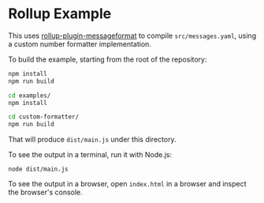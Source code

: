 # Rollup Example

This uses [rollup-plugin-messageformat](http://messageformat.github.io/messageformat/rollup/) to compile `src/messages.yaml`, using a custom number formatter implementation.

To build the example, starting from the root of the repository:

```sh
npm install
npm run build

cd examples/
npm install

cd custom-formatter/
npm run build
```

That will produce `dist/main.js` under this directory.

To see the output in a terminal, run it with Node.js:

```
node dist/main.js
```

To see the output in a browser, open `index.html` in a browser and inspect the browser's console.
